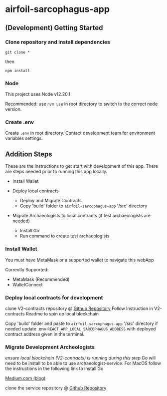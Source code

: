 # airfoil-sarcophagus-app


## (Development) Getting Started

### Clone repository and install dependencies

```
git clone *
```

then

```
npm install
```

### Node
This project uses Node v12.20.1

Recommended:
use `nvm use` in root directory to switch to the correct node version.

### Create .env
Create `.env` in root directory. Contact development team for environment variables settings.

## Addition Steps
These are the instructions to get start with development of this app. There are steps needed prior to running this app locally.

- Install Wallet

- Deploy local contracts
  - Deploy and Migrate Contracts
  - Copy 'build' folder to `airfoil-sarcophagus-app` '/src' directory
- Migrate Archaeologists to local contracts (if test archaeologists are needed)
  - Install Go
  - Run command to create test archaeologists

### Install Wallet
You must have MetaMask or a supported wallet to navigate this webApp

Currently Supported:
- MetaMask (Recommended)
- WalletConnect

### Deploy local contracts for development

clone V2-contracts repository @ [Github Repository](https://github.com/decent-labs/airfoil-sarcophagus-v2-contracts)
Follow Instruction in V2-contracts Readme to spin up local blockchain

Copy 'build' folder and paste to `airfoil-sarcophagus-app` '/src' directory
if needed update .env `REACT_APP_LOCAL_SARCOPHAGUS_ADDRESS` with deployed contract address given in the terminal.

### Migrate Development Archeologists
*ensure local blockchain (V2-contracts) is running during this step*
Go will need to be install to be able to use archaeologist-service. For MacOS follow the instructions in the following link to install Go

[Medium.com (blog)](https://medium.com/@jimkang/install-go-on-mac-with-homebrew-5fa421fc55f5)

clone the service repository @ [Github Repository](https://github.com/decent-labs/airfoil-sarcophagus-archaeologist-service)

